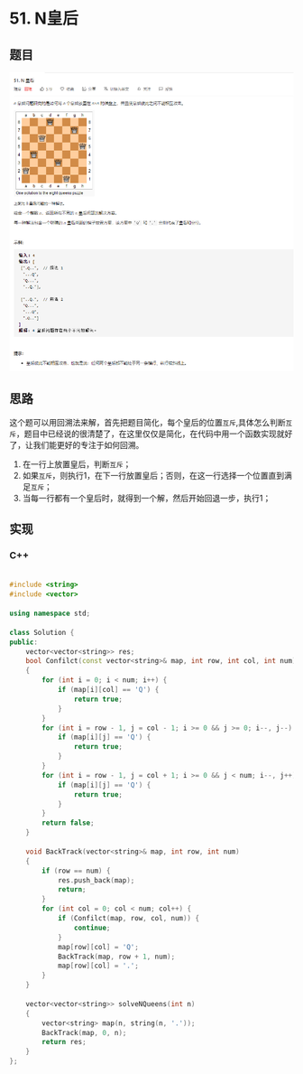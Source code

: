 # 51. N皇后

## 题目

![](https://raw.githubusercontent.com/AZMDDY/imgs/master/20200903203005.png)

## 思路

这个题可以用回溯法来解，首先把题目简化，每个皇后的位置`互斥`,具体怎么判断`互斥`，题目中已经说的很清楚了，在这里仅仅是简化，在代码中用一个函数实现就好了，让我们能更好的专注于如何回溯。
1. 在一行上放置皇后，判断`互斥`；
2. 如果`互斥`，则执行1，在下一行放置皇后；否则，在这一行选择一个位置直到满足`互斥`；
3. 当每一行都有一个皇后时，就得到一个解，然后开始回退一步，执行1；

## 实现

### C++

```cpp

#include <string>
#include <vector>

using namespace std;

class Solution {
public:
    vector<vector<string>> res;
    bool Confilct(const vector<string>& map, int row, int col, int num)
    {
        for (int i = 0; i < num; i++) {
            if (map[i][col] == 'Q') {
                return true;
            }
        }
        for (int i = row - 1, j = col - 1; i >= 0 && j >= 0; i--, j--) {
            if (map[i][j] == 'Q') {
                return true;
            }
        }
        for (int i = row - 1, j = col + 1; i >= 0 && j < num; i--, j++) {
            if (map[i][j] == 'Q') {
                return true;
            }
        }
        return false;
    }

    void BackTrack(vector<string>& map, int row, int num)
    {
        if (row == num) {
            res.push_back(map);
            return;
        }
        for (int col = 0; col < num; col++) {
            if (Confilct(map, row, col, num)) {
                continue;
            }
            map[row][col] = 'Q';
            BackTrack(map, row + 1, num);
            map[row][col] = '.';
        }
    }

    vector<vector<string>> solveNQueens(int n)
    {
        vector<string> map(n, string(n, '.'));
        BackTrack(map, 0, n);
        return res;
    }
};
```